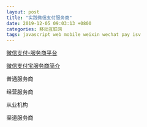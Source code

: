 ```yaml
---
layout: post
title: "实践微信支付服务商"
date: 2019-12-05 09:03:13 +0800
categories: 移动互联网
tags: javascript web mobile weixin wechat pay isv
---
```


[微信支付-服务商平台](https://pay.weixin.qq.com/partner/public/home)

[微信支付宝服务商简介](https://zhuanlan.zhihu.com/p/75032181?utm_source=wechatMessage_article_bottom)

普通服务商

经营服务商

从业机构

渠道服务商
